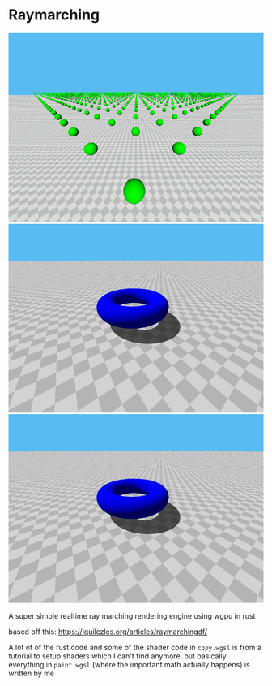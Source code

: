 # Raymarching

![a lot of green spheres](https://github.com/iseau395/ray-marching/blob/main/screenshot.png?raw=true)
![a blue torus with a shadow](https://github.com/iseau395/ray-marching/blob/main/screenshot2.png?raw=true)
![a lot of blue toruses, all with shadows](https://github.com/iseau395/ray-marching/blob/main/screenshot2.png?raw=true)

A super simple realtime ray marching rendering engine using wgpu in rust

based off this:
https://iquilezles.org/articles/raymarchingdf/

A lot of of the rust code and some of the shader code in `copy.wgsl` is from a tutorial to setup shaders which I can't find anymore, but basically everything in `paint.wgsl` (where the important math actually happens) is written by me